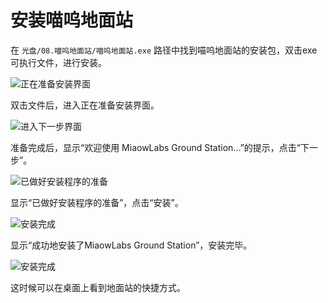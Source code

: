 # 安装喵呜地面站

在 `光盘/08.喵呜地面站/喵呜地面站.exe` 路径中找到喵呜地面站的安装包，双击exe可执行文件，进行安装。

![正在准备安装界面](/img/2019-01-28_195102.png)

双击文件后，进入正在准备安装界面。

![进入下一步界面](/img/2019-01-28_195110.png)

准备完成后，显示“欢迎使用 MiaowLabs Ground Station...”的提示，点击“下一步”。

![已做好安装程序的准备](/img/2019-01-28_195131.png)

显示“已做好安装程序的准备”，点击“安装”。

![安装完成](/img/2019-01-28_195152.png)

显示“成功地安装了MiaowLabs Ground Station”，安装完毕。

![安装完成](/img/2019-01-28_195217.png)

这时候可以在桌面上看到地面站的快捷方式。

